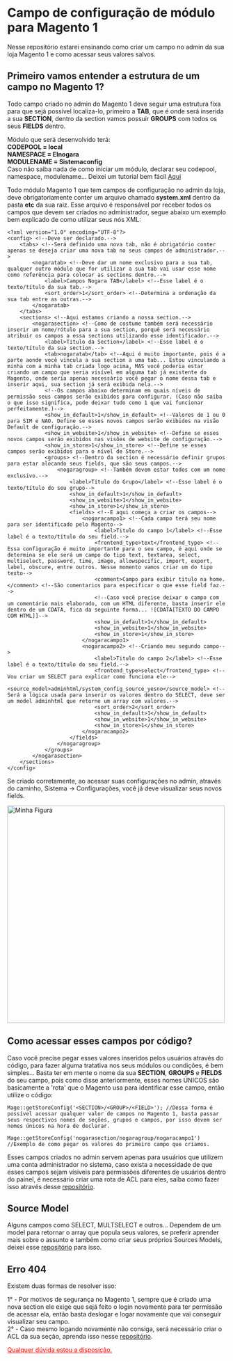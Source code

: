 <h1>Campo de configuração de módulo para Magento 1</h1>
Nesse repositório estarei ensinando como criar um campo no admin da sua loja Magento 1 e como acessar seus valores salvos.<br>

<h2>Primeiro vamos entender a estrutura de um campo no Magento 1?</h2>
Todo campo criado no admin do Magento 1 deve seguir uma estrutura fixa para que sejá possível localiza-lo, primeiro a <strong>TAB</strong>, que é onde será inserida a sua <strong>SECTION</strong>, dentro da section vamos possuir <strong>GROUPS</strong> com todos os seus <strong>FIELDS</strong> dentro.

Módulo que será desenvolvido terá:
</br>
<strong>CODEPOOL = local
</br>
NAMESPACE = Elnogara
</br>
MODULENAME = Sistemaconfig</strong>
</br>
Caso não saiba nada de como iniciar um módulo, declarar seu codepool, namespace, modulename... Deixei um tutorial bem fácil <a href="https://github.com/ElNogara/Primeiro-Modulo-Magento-1">Aqui</a> </br>

Todo módulo Magento 1 que tem campos de configuração no admin da loja, deve obrigatoriamente conter um arquivo chamado <strong>system.xml</strong> dentro da pasta <strong>etc</strong> da sua raiz.
Esse arquivo é responsável por receber todos os campos que devem ser criados no administrador, segue abaixo um exemplo bem explicado de como utilizar seus nós XML:
```
<?xml version="1.0" encoding="UTF-8"?>
<config> <!--Deve ser declarado.-->
    <tabs> <!--Será definido uma nova tab, não é obrigatório conter apenas se deseja criar uma nova tab no seus campos de administrador.-->
        <nogaratab> <!--Deve dar um nome exclusivo para a sua tab, qualquer outro módulo que for utilizar a sua tab vai usar esse nome como referência para colocar as sections dentro.-->
            <label>Campos Nogara TAB</label> <!--Esse label é o texto/título da sua tab.-->
            <sort_order>1</sort_order> <!--Determina a ordenação da sua tab entre as outras.-->
        </nogaratab>
    </tabs>
    <sections> <!--Aqui estamos criando a nossa section.-->
        <nogarasection> <!--Como de costume também será necessário inserir um nome/rótulo para a sua section, porquê será necessário atribuir os campos a essa sections utilizando esse identificador.-->
            <label>Titulo da Section</label> <!--Esse label é o texto/título da sua section.-->
            <tab>nogaratab</tab> <!--Aqui é muito importante, pois é a parte aonde você vincula a sua section a uma tab... Estou vinculando a minha com a minha tab criada logo acima, MAS você poderia estar criando um campo que seria visível em alguma tab já existente do Magento, onde seria apenas necessário você pegar o nome dessa tab e inserir aqui, sua section já será exibida nela.-->
            <!--Os campos abaixo determinam em quais níveis de permissão seus campos serão exibidos para configurar. (Caso não saiba o que isso significa, pode deixar tudo como 1 que vai funcionar perfeitamente.)-->
            <show_in_default>1</show_in_default> <!--Valores de 1 ou 0 para SIM e NAO. Define se esses novos campos serão exibidos na visão Default de configuração.-->
            <show_in_website>1</show_in_website> <!--Define se esses novos campos serão exibidos nas visões de website de configuração.-->
            <show_in_store>1</show_in_store> <!--Define se esses campos serão exibidos para o nível de Store.-->
            <groups> <!--Dentro da section é necessário definir grupos para estar alocando seus fields, que são seus campos.-->
                <nogaragroup> <!--Também devem estar todos com um nome exclusivo.-->
                    <label>Título do Grupo</label> <!--Esse label é o texto/título do seu grupo-->
                    <show_in_default>1</show_in_default>
                    <show_in_website>1</show_in_website> 
                    <show_in_store>1</show_in_store> 
                    <fields> <!--E aqui começa a criar os campos-->
                        <nogaracampo1> <!--Cada campo terá seu nome para ser identificado pelo Magento-->
                            <label>Titulo do campo 1</label> <!--Esse label é o texto/título do seu field.-->
                            <frontend_type>text</frontend_type> <!--Essa configuração é muito importante para o seu campo, é aqui onde se determina se ele será um campo do tipo text, textarea, select, multiselect, password, time, image, allowspecific, import, export, label, obscure, entre outros. Nesse momento vamos criar um do tipo texto-->
                            <comment>Campo para exibir titulo na home.</comment> <!--São comentarios para especificar o que esse field faz.-->
                            <!--Caso você precise deixar o campo com um comentário mais elaborado, com um HTML diferente, basta inserir ele dentro de um CDATA, fica da seguinte forma... ![CDATA[TEXTO DO CAMPO COM HTML]]-->
                            <show_in_default>1</show_in_default>
                            <show_in_website>1</show_in_website> 
                            <show_in_store>1</show_in_store> 
                        </nogaracampo1>
                        <nogaracampo2> <!--Criando meu segundo campo-->
                            <label>Titulo do campo 2</label> <!--Esse label é o texto/título do seu field.-->
                            <frontend_type>select</frontend_type> <!--Vou criar um SELECT para explicar como funciona ele-->
                            <source_model>adminhtml/system_config_source_yesno</source_model> <!--Será a lógica usada para inserir os valores dentro do SELECT, deve ser um model adminhtml que retorne um array com valores.-->
                            <sort_order>2</sort_order>
                            <show_in_default>1</show_in_default>
                            <show_in_website>1</show_in_website> 
                            <show_in_store>1</show_in_store> 
                        </nogaracampo2>
                    </fields>
                </nogaragroup>
            </groups>
        </nogarasection>
    </sections>
</config>
```

Se criado corretamente, ao acessar suas configurações no admin, através do caminho, Sistema -> Configurações, você já deve visualizar seus novos fields.

<img style="width: 500px;" src="https://user-images.githubusercontent.com/50090354/193133061-0f186503-04d0-48e9-9289-8d6fe2605c13.png" alt="Minha Figura">

<h2>Como acessar esses campos por código?</h2>
Caso você precise pegar esses valores inseridos pelos usuários através do código, para fazer alguma tratativa nos seus módulos ou condições, é bem simples... Basta ter em mente o nome da sua <strong>SECTION</strong>, <strong>GROUPS</strong> e <strong>FIELDS</strong> do seu campo, pois como disse anteriormente, esses nomes ÚNICOS são basicamente a 'rota' que o Magento usa para identificar esse campo, então utilize o código:

```
Mage::getStoreConfig('<SECTION>/<GROUP>/<FIELD>'); //Dessa forma é possível acessar qualquer valor de campos no Magento 1, basta passar seus respectivos nomes de seções, grupos e campos, por isso devem ser nomes únicos na hora de declarar.

Mage::getStoreConfig('nogarasection/nogaragroup/nogaracampo1') //Exemplo de como pegar os valores do primeiro campo que criamos.
```

Esses campos criados no admin servem apenas para usuários que utilizem uma conta administrador no sistema, caso exista a necessidade de que esses campos sejam vísiveis para permissões diferentes de usuários dentro do painel, é necessário criar uma rota de ACL para eles, saiba como fazer isso através desse <a href="https://github.com/ElNogara/ACL-System-Campos-Magento-1">repositório</a>.

<h2>Source Model</h2>
Alguns campos como SELECT, MULTSELECT e outros... Dependem de um model para retornar o array que popula seus valores, se preferir aprender mais sobre o assunto e também como criar seus próprios Sources Models, deixei esse <a href="https://github.com/ElNogara/Source-Model-para-Magento-1">repositório</a> para isso.

<h2>Erro 404</h2>
Existem duas formas de resolver isso:

1° - Por motivos de segurança no Magento 1, sempre que é criado uma nova section ele exige que sejá feito o login novamente para ter permissão de acessar ela, então basta deslogar e logar novamente que vai conseguir visualizar seu campo.</br>
2° - Caso mesmo logando novamente não consiga, será necessário criar o ACL da sua seção, aprenda isso nesse <a href="https://github.com/ElNogara/ACL-System-Campos-Magento-1">repositório</a>.

<a href="https://www.linkedin.com/in/wellington-nogara-921a27165/" style="color: red;">Qualquer dúvida estou a disposição.</a>
